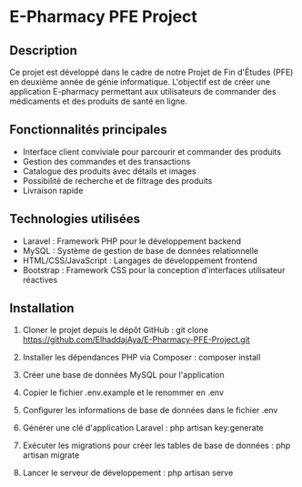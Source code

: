 # E-Pharmacy PFE Project

## Description
Ce projet est développé dans le cadre de notre Projet de Fin d'Études (PFE) en deuxième année de génie informatique. L'objectif est de créer une application E-pharmacy permettant aux utilisateurs de commander des médicaments et des produits de santé en ligne.

## Fonctionnalités principales
- Interface client conviviale pour parcourir et commander des produits
- Gestion des commandes et des transactions
- Catalogue des produits avec détails et images
- Possibilité de recherche et de filtrage des produits
- Livraison rapide

## Technologies utilisées
- Laravel : Framework PHP pour le développement backend
- MySQL : Système de gestion de base de données relationnelle
- HTML/CSS/JavaScript : Langages de développement frontend
- Bootstrap : Framework CSS pour la conception d'interfaces utilisateur réactives

## Installation
1. Cloner le projet depuis le dépôt GitHub :
git clone https://github.com/ElhaddajAya/E-Pharmacy-PFE-Project.git

2. Installer les dépendances PHP via Composer :
composer install

3. Créer une base de données MySQL pour l'application

4. Copier le fichier .env.example et le renommer en .env

5. Configurer les informations de base de données dans le fichier .env

6. Générer une clé d'application Laravel :
php artisan key:generate

7. Exécuter les migrations pour créer les tables de base de données :
php artisan migrate

8. Lancer le serveur de développement :
php artisan serve
